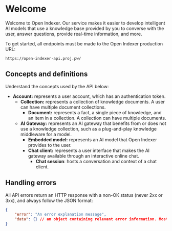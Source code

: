 # Welcome

Welcome to Open Indexer. Our service makes it easier to develop intelligent AI models that use a knowledge base provided by you to converse with the user, answer questions, provide real-time information, and more.

To get started, all endpoints must be made to the Open Indexer production URL:

```text
https://open-indexer-api.proj.pw/
```

## Concepts and definitions

Understand the concepts used by the API below:

- **Account:** represents a user account, which has an authentication token.
    - **Collection:** represents a collection of knowledge documents. A user can have multiple document collections.
        - **Document:** represents a fact, a single piece of knowledge, and an item in a collection. A collection can have multiple documents.
    - **AI Gateway:** represents an AI gateway that benefits from or does not use a knowledge collection, such as a plug-and-play knowledge middleware for a model.
        - **Embedded model:** represents an AI model that Open Indexer provides to the user.
        - **Chat client:** represents a user interface that makes the AI gateway available through an interactive online chat.
            - **Chat session**: hosts a conversation and context of a chat client.

## Handling errors

All API errors return an HTTP response with a non-OK status (never 2xx or 3xx), and always follow the JSON format:

```json
{
    "error": "An error explanation message",
    "data": {} // an object containing relevant error information. Most of the time it is null
}
```